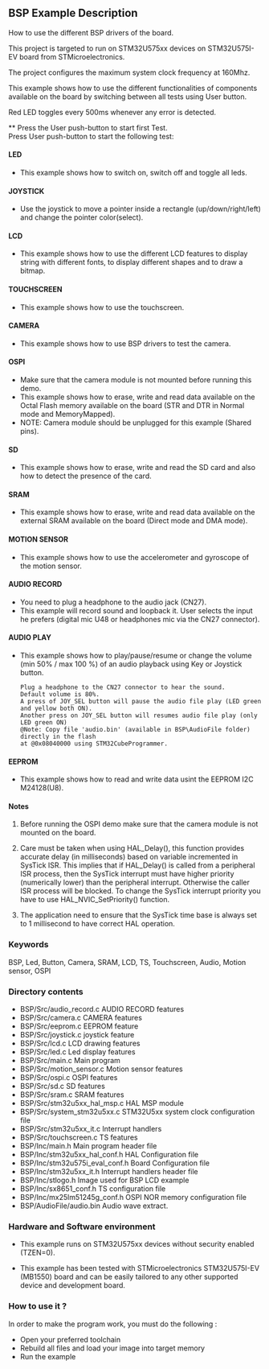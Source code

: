 
## <b>BSP Example Description</b>

How to use the different BSP drivers of the board.

This project is targeted to run on STM32U575xx devices on STM32U575I-EV board from STMicroelectronics.

The project configures the maximum system clock frequency at 160Mhz.

This example shows how to use the different functionalities of components available on the board by switching between all tests using User button.

Red LED toggles every 500ms whenever any error is detected.

 ** Press the User push-button to start first Test.  
Press User push-button to start the following test:

#### <b>LED</b>

- This example shows how to switch on, switch off and toggle all leds.

#### <b>JOYSTICK</b>

- Use the joystick to move a pointer inside a rectangle (up/down/right/left) and change the pointer color(select).

#### <b>LCD</b>
- This example shows how to use the different LCD features to display string with different fonts, to display different shapes and to draw a bitmap.

#### <b>TOUCHSCREEN</b>
- This example shows how to use the touchscreen.

#### <b>CAMERA</b>
- This example shows how to use BSP drivers to test the camera.

#### <b>OSPI</b>
- Make sure that the camera module is not mounted before running this demo.
- This example shows how to erase, write and read data available on the Octal Flash memory available on the board 
(STR and DTR in Normal mode and MemoryMapped).
- NOTE: Camera module should be unplugged for this example (Shared pins).

#### <b>SD</b>
- This example shows how to erase, write and read the SD card and also how to detect the presence of the card.

#### <b>SRAM</b>
- This example shows how to erase, write and read data available on the external SRAM available on the board (Direct mode and DMA mode).

#### <b>MOTION SENSOR</b>
- This example shows how to use the accelerometer and gyroscope of the motion sensor.

#### <b>AUDIO RECORD</b>
- You need to plug a headphone to the audio jack (CN27).
- This example will record sound and loopback it. User selects the input he prefers (digital mic U48 or headphones mic via the CN27 connector).

#### <b>AUDIO PLAY</b>
- This example shows how to play/pause/resume or change the volume (min 50% / max 100 %) of an audio playback using Key or Joystick button.

      Plug a headphone to the CN27 connector to hear the sound.
      Default volume is 80%.
      A press of JOY_SEL button will pause the audio file play (LED green and yellow both ON).
      Another press on JOY_SEL button will resumes audio file play (only LED green ON)
      @Note: Copy file 'audio.bin' (available in BSP\AudioFile folder) directly in the flash 
      at @0x08040000 using STM32CubeProgrammer.

#### <b>EEPROM</b>
- This example shows how to read and write data usint the EEPROM I2C M24128(U8).
 
#### Notes
 1. Before running the OSPI demo make sure that the camera module is not mounted on the board.

 2. Care must be taken when using HAL_Delay(), this function provides accurate delay (in milliseconds)
      based on variable incremented in SysTick ISR. This implies that if HAL_Delay() is called from
      a peripheral ISR process, then the SysTick interrupt must have higher priority (numerically lower)
      than the peripheral interrupt. Otherwise the caller ISR process will be blocked.
      To change the SysTick interrupt priority you have to use HAL_NVIC_SetPriority() function.

 3. The application need to ensure that the SysTick time base is always set to 1 millisecond
      to have correct HAL operation.

### <b>Keywords</b>

BSP, Led, Button, Camera, SRAM, LCD, TS, Touchscreen, Audio, Motion sensor, OSPI 

### <b>Directory contents</b>

  - BSP/Src/audio_record.c         AUDIO RECORD features
  - BSP/Src/camera.c               CAMERA features
  - BSP/Src/eeprom.c               EEPROM feature
  - BSP/Src/joystick.c             joystick feature
  - BSP/Src/lcd.c                  LCD drawing features
  - BSP/Src/led.c                  Led display features
  - BSP/Src/main.c                 Main program
  - BSP/Src/motion_sensor.c        Motion sensor features
  - BSP/Src/ospi.c                 OSPI features
  - BSP/Src/sd.c                   SD features
  - BSP/Src/sram.c                 SRAM features
  - BSP/Src/stm32u5xx_hal_msp.c    HAL MSP module
  - BSP/Src/system_stm32u5xx.c     STM32U5xx system clock configuration file
  - BSP/Src/stm32u5xx_it.c         Interrupt handlers
  - BSP/Src/touchscreen.c          TS features
  - BSP/Inc/main.h                 Main program header file
  - BSP/Inc/stm32u5xx_hal_conf.h   HAL Configuration file
  - BSP/Inc/stm32u575i_eval_conf.h Board Configuration file
  - BSP/Inc/stm32u5xx_it.h         Interrupt handlers header file
  - BSP/Inc/stlogo.h               Image used for BSP LCD example
  - BSP/Inc/sx8651_conf.h          TS configuration file
  - BSP/Inc/mx25lm51245g_conf.h    OSPI NOR memory configuration file
  - BSP/AudioFile/audio.bin        Audio wave extract.
        
### <b>Hardware and Software environment</b>  

  - This example runs on STM32U575xx devices without security enabled (TZEN=0).

  - This example has been tested with STMicroelectronics STM32U575I-EV (MB1550)
    board and can be easily tailored to any other supported device
    and development board.
  
### <b>How to use it ?</b>

In order to make the program work, you must do the following :
 - Open your preferred toolchain
 - Rebuild all files and load your image into target memory
 - Run the example

